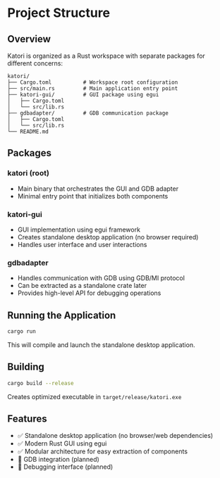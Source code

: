 # Project Structure

## Overview
Katori is organized as a Rust workspace with separate packages for different concerns:

```
katori/
├── Cargo.toml          # Workspace root configuration
├── src/main.rs         # Main application entry point
├── katori-gui/         # GUI package using egui
│   ├── Cargo.toml
│   └── src/lib.rs
├── gdbadapter/         # GDB communication package
│   ├── Cargo.toml
│   └── src/lib.rs
└── README.md
```

## Packages

### katori (root)
- Main binary that orchestrates the GUI and GDB adapter
- Minimal entry point that initializes both components

### katori-gui
- GUI implementation using egui framework
- Creates standalone desktop application (no browser required)
- Handles user interface and user interactions

### gdbadapter
- Handles communication with GDB using GDB/MI protocol
- Can be extracted as a standalone crate later
- Provides high-level API for debugging operations

## Running the Application

```bash
cargo run
```

This will compile and launch the standalone desktop application.

## Building

```bash
cargo build --release
```

Creates optimized executable in `target/release/katori.exe`

## Features

- ✅ Standalone desktop application (no browser/web dependencies)
- ✅ Modern Rust GUI using egui
- ✅ Modular architecture for easy extraction of components
- 🚧 GDB integration (planned)
- 🚧 Debugging interface (planned)
